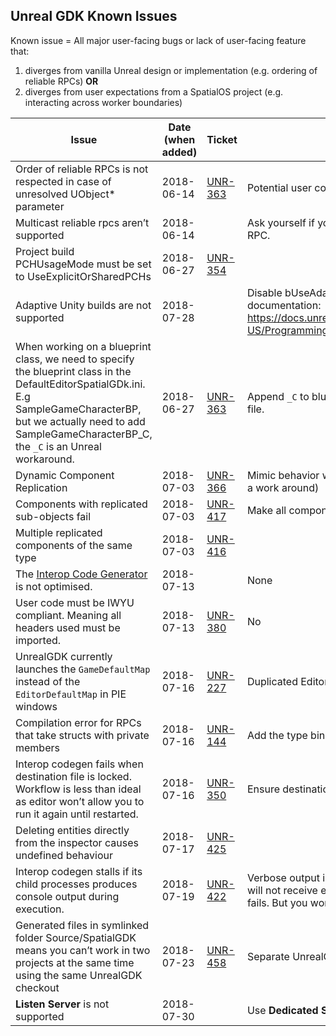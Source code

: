 ## Unreal GDK Known Issues

Known issue = All major user-facing bugs or lack of user-facing feature that:
1. diverges from vanilla Unreal design or implementation (e.g. ordering of reliable RPCs) **OR**
1. diverges from user expectations from a SpatialOS project (e.g. interacting across worker boundaries)

| Issue | Date (when added) | Ticket | Workaround? | Done? |
|-------|-------------------|--------|-------------|-------|
| Order of reliable RPCs is not respected in case of unresolved UObject* parameter | 2018-06-14 | [UNR-363](https://improbableio.atlassian.net/browse/UNR-336) | Potential user code work-around | No|
| Multicast reliable rpcs aren’t supported | 2018-06-14 | | Ask yourself if you really need a reliable multicast RPC. | No |
| Project build PCHUsageMode must be set to UseExplicitOrSharedPCHs | 2018-06-27 |[UNR-354](https://improbableio.atlassian.net/browse/UNR-354)| | No |
| Adaptive Unity builds are not supported | 2018-07-28 | | Disable bUseAdaptiveUnityBuild following Epic’s documentation: https://docs.unrealengine.com/en-US/Programming/UnrealBuildSystem/Configuration | No |
| When working on a blueprint class, we need to specify the blueprint class in the DefaultEditorSpatialGDk.ini. E.g SampleGameCharacterBP, but we actually need to add SampleGameCharacterBP_C, the `_C` is an Unreal workaround. | 2018-06-27 | [UNR-363](https://improbableio.atlassian.net/browse/UNR-363) | Append `_C` to blueprint classes names in the .ini file. | No |
| Dynamic Component Replication | 2018-07-03 | [UNR-366](https://improbableio.atlassian.net/browse/UNR-366) | Mimic behavior with static components (not really a work around) | No |
| Components with replicated sub-objects fail | 2018-07-03 |[UNR-417](https://improbableio.atlassian.net/browse/UNR-417) | Make all components top level | No |
| Multiple replicated components of the same type | 2018-07-03 | [UNR-416](https://improbableio.atlassian.net/browse/UNR-416) | | No |
| The [Interop Code Generator](./contents/interop-code-generator.md) is not optimised. | 2018-07-13 | | None | No |
| User code must be IWYU compliant. Meaning all headers used must be imported.| 2018-07-13 |[UNR-380](https://improbableio.atlassian.net/browse/UNR-380) | No | No |
| UnrealGDK currently launches the `GameDefaultMap` instead of the `EditorDefaultMap` in PIE windows | 2018-07-16 | [UNR-227](https://improbableio.atlassian.net/browse/UNR-227) | Duplicated EditorDefaultMap into GameDefaultMap | No |
| Compilation error for RPCs that take structs with private members | 2018-07-16 | [UNR-144](https://improbableio.atlassian.net/browse/UNR-144) | Add the type binding as a friend class | No |
|Interop codegen fails when destination file is locked. Workflow is less than ideal as editor won’t allow you to run it again until restarted. | 2018-07-16 | [UNR-350](https://improbableio.atlassian.net/browse/UNR-350) | Ensure destination files/folders are unlocked. | No |
| Deleting entities directly from the inspector causes undefined behaviour | 2018-07-17 | [UNR-425](https://improbableio.atlassian.net/projects/UNR/issues/UNR-425) | | No |
| Interop codegen stalls if its child processes produces console output during execution. |2018-07-19 | [UNR-422](https://improbableio.atlassian.net/browse/UNR-422) | Verbose output is disabled. This means that you will not receive error messages if interop codegen fails. But you wont stall. | No |
| Generated files in symlinked folder Source/SpatialGDK means you can’t work in two projects at the same time using the same UnrealGDK checkout | 2018-07-23 | [UNR-458](https://improbableio.atlassian.net/browse/UNR-458) | Separate UnrealGDK checkout for each project | No |
| **Listen Server** is not supported | 2018-07-30 | | Use **Dedicated Server** instead | No |
